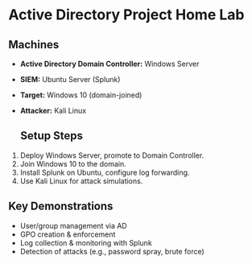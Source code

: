 # Active Directory Project Home Lab

## Machines
- **Active Directory Domain Controller:** Windows Server
- **SIEM:** Ubuntu Server (Splunk)
- **Target:** Windows 10 (domain-joined)
- **Attacker:** Kali Linux

  ## Setup Steps
1. Deploy Windows Server, promote to Domain Controller.
2. Join Windows 10 to the domain.
3. Install Splunk on Ubuntu, configure log forwarding.
4. Use Kali Linux for attack simulations.

## Key Demonstrations
- User/group management via AD
- GPO creation & enforcement
- Log collection & monitoring with Splunk
- Detection of attacks (e.g., password spray, brute force)
